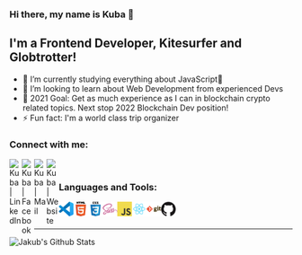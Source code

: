 ### Hi there, my name is Kuba 👋

## I'm a Frontend Developer, Kitesurfer and Globtrotter!

- 🌱 I’m currently studying everything about JavaScript🤣
- 👯 I’m looking to learn about Web Development from experienced Devs
- 🥅 2021 Goal: Get as much experience as I can in blockchain crypto related topics. Next stop 2022 Blockchain Dev position!
- ⚡ Fun fact: I'm a world class trip organizer

### Connect with me:

[<img align="left" alt="Kuba | LinkedIn" width="22px" src="https://cdn.jsdelivr.net/npm/simple-icons@v3/icons/linkedin.svg" />][linkedin]
[<img align="left" alt="Kuba | Facebook" width="22px" src="https://cdn.jsdelivr.net/npm/simple-icons@v3/icons/facebook.svg" />][facebook]
[<img align="left" alt="Kuba | Mail" width="22px" src="https://cdn.jsdelivr.net/npm/simple-icons@3.4.0/icons/gmail.svg" />][mail]
[<img align="left" alt="Kuba | Website" width="22px" src="https://cdn.jsdelivr.net/npm/simple-icons@3.4.0/icons/internetexplorer.svg" />][website]

<br />

### Languages and Tools:

<img align="left" alt="Visual Studio Code" width="26px" src="https://raw.githubusercontent.com/github/explore/80688e429a7d4ef2fca1e82350fe8e3517d3494d/topics/visual-studio-code/visual-studio-code.png" />
<img align="left" alt="html5" width="26px" src="https://raw.githubusercontent.com/github/explore/80688e429a7d4ef2fca1e82350fe8e3517d3494d/topics/html/html.png" />
<img align="left" alt="CSS3" width="26px" src="https://raw.githubusercontent.com/github/explore/80688e429a7d4ef2fca1e82350fe8e3517d3494d/topics/css/css.png" />
<img align="left" alt="sass" width="26px" src="https://raw.githubusercontent.com/github/explore/80688e429a7d4ef2fca1e82350fe8e3517d3494d/topics/sass/sass.png" />
<img align="left" alt="JavaScript" width="26px" src="https://raw.githubusercontent.com/github/explore/80688e429a7d4ef2fca1e82350fe8e3517d3494d/topics/javascript/javascript.png" />
<img align="left" alt="react" width="26px" src="https://raw.githubusercontent.com/github/explore/80688e429a7d4ef2fca1e82350fe8e3517d3494d/topics/react/react.png" />
<img align="left" alt="Git" width="26px" src="https://raw.githubusercontent.com/github/explore/80688e429a7d4ef2fca1e82350fe8e3517d3494d/topics/git/git.png" />
<img align="left" alt="github" width="26px" src="https://raw.githubusercontent.com/github/explore/78df643247d429f6cc873026c0622819ad797942/topics/github/github.png" />

<br />
<br />

---

<img align="left" alt="Jakub's Github Stats" src="https://github-readme-stats.vercel.app/api?username=jakubsmiarowski&show_icons=true&hide_border=true" />

[facebook]: https://www.facebook.com/jakub.smiarowski/
[linkedin]: https://www.linkedin.com/in/jakub-%C5%9Bmiarowski-779371104/
[mail]: mailto:jakub.smiarowski@gmail.com
[website]: https://www.kubasmiarowski.com
